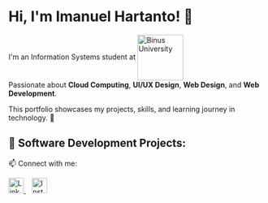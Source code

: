 # Hi, I'm Imanuel Hartanto! 👋

I'm an Information Systems student at <img src="https://upload.wikimedia.org/wikipedia/en/thumb/d/d5/Binus_University_logo.svg/512px-Binus_University_logo.svg.png" alt="Binus University" width="90" style="vertical-align:middle;"/>  
Passionate about **Cloud Computing**, **UI/UX Design**, **Web Design**, and **Web Development**.  

This portfolio showcases my projects, skills, and learning journey in technology. 🚀


## 🔧 Software Development Projects:


📫 Connect with me:


<p align="left">
  <a href="https://www.linkedin.com/in/imanuel-hartanto-3ba6a1314" target="_blank">
    <img src="https://cdn.jsdelivr.net/gh/devicons/devicon/icons/linkedin/linkedin-original.svg" alt="LinkedIn" width="30" height="30"/>
  </a>
  &nbsp;&nbsp;
  <a href="https://www.instagram.com/eyemnuel/" target="_blank">
    <img src="https://cdn-icons-png.flaticon.com/512/2111/2111463.png" alt="Instagram" width="30" height="30"/>
  </a>
</p>
